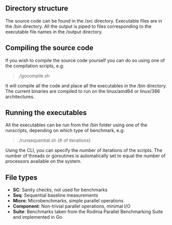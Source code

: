 Directory structure
--------------------
The source code can be found in the /src directory. Executable files are in the /bin directory. All the output is piped to files corresponding to the executable file names in the /output directory.

Compiling the source code
-------------------------
If you wish to compile the source code yourself you can do so using one of the compilation scripts, e.g: 
> 	./gocompile.sh

It will compile all the code and place all the executables in the /bin directory. The current binaries are compiled to run on the linux/amd64 or linux/386 architectures.

Running the executables
-----------------------
All the executables can be run from the /bin folder using one of the runscripts, depending on which type of benchmark, e.g:  
> 	./runsequential.sh {# of iterations}

Using the CLI, you can specify the number of iterations of the scripts. The number of threads or goroutines is automatically set to equal the number of processors available on the system. 

File types
----------
- **SC**: Sanity checks, not used for benchmarks
- **Seq**: Sequential baseline measurements
- **Micro**: Microbenchmarks, simple parallel operations
- **Component**: Non-trivial parallel operations, minimal I/O
- **Suite**: Benchmarks taken from the Rodinia Parallel Benchmarking Suite and implemented in Go